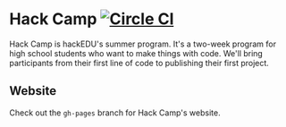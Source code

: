 # Hack Camp [![Circle CI](https://circleci.com/gh/hackedu/hack-camp.svg?style=svg)](https://circleci.com/gh/hackedu/hack-camp)

Hack Camp is hackEDU's summer program. It's a two-week program for high school
students who want to make things with code. We'll bring participants from their
first line of code to publishing their first project.

## Website

Check out the `gh-pages` branch for Hack Camp's website.
